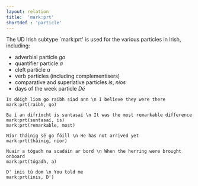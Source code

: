 ```yaml
---
layout: relation
title:  'mark:prt'
shortdef : 'particle'
---
```


The UD Irish subtype `mark:prt' is used for the various particles in Irish, including:

* adverbial particle _go_
* quantifier particle _a_
* cleft particle _a_
* verb particles (including complementisers)
* comparative and superlative particles _is_, _níos_
* days of the week particle _Dé_



~~~ sdparse
Is dóigh liom go raibh siad ann \n I believe they were there
mark:prt(raibh, go)
~~~

~~~ sdparse
Ba í an difríocht is suntasaí \n It was the most remarkable difference
mark:prt(suntasaí, is)
mark:prt(remarkable, most)
~~~


~~~ sdparse
Níor tháinig sé go fóill \n He has not arrived yet
mark:prt(tháinig, níor)
~~~ 

~~~ sdparse
Nuair a tógadh na scadáin ar bord \n When the herring were brought onboard
mark:prt(tógadh, a)
~~~


~~~ sdparse
D' inis tú dom \n You told me
mark:prt(inis, D')
~~~










